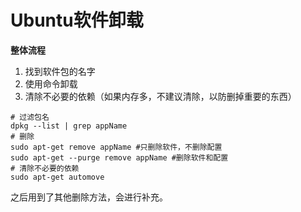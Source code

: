 # Ubuntu软件卸载

**整体流程**

1. 找到软件包的名字
2. 使用命令卸载
3. 清除不必要的依赖（如果内存多，不建议清除，以防删掉重要的东西）

```shell
# 过滤包名
dpkg --list | grep appName
# 删除
sudo apt-get remove appName #只删除软件，不删除配置
sudo apt-get --purge remove appName #删除软件和配置
# 清除不必要的依赖
sudo apt-get automove 
```
之后用到了其他删除方法，会进行补充。
